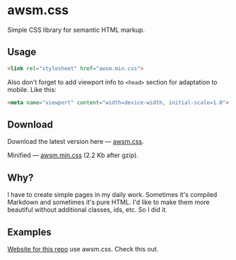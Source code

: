 # awsm.css

Simple CSS library for semantic HTML markup.

## Usage

```html
<link rel="stylesheet" href="awsm.min.css">
```

Also don't forget to add viewport info to `<head>` section for adaptation to mobile. Like this:

```html
<meta name="viewport" content="width=device-width, initial-scale=1.0">
```

## Download

Download the latest version here — [awsm.css](https://rawgit.com/igoradamenko/awsm.css/master/example/css/awsm.css).

Minified — [awsm.min.css](https://rawgit.com/igoradamenko/awsm.css/master/example/css/awsm.min.css) (2.2 Kb after gzip).

## Why?

I have to create simple pages in my daily work. Sometimes it's compiled Markdown and sometimes it's pure HTML. I'd like to make them more beautiful without additional classes, ids, etc. So I did it.

## Examples

[Website for this repo](https://igoradamenko.github.io/awsm.css/) use awsm.css. Check this out.
